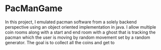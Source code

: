 # PacManGame
In this project, I emulated pacman software from a solely backend perspective using an object oriented implementation in java. I allow multiple coin rooms along with a start and end room with a ghost that is tracking the pacman which the user is moving by random movement set by a random generator. The goal is to collect all the coins and get to 
